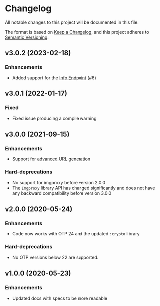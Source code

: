 # Changelog

All notable changes to this project will be documented in this file.

The format is based on [Keep a Changelog](https://keepachangelog.com/en/1.0.0/),
and this project adheres to [Semantic Versioning](https://semver.org/spec/v2.0.0.html).

## v3.0.2 (2023-02-18)

### Enhancements

   * Added support for the [Info Endpoint](https://docs.imgproxy.net/usage/getting_info) (#6)

## v3.0.1 (2022-01-17)

### Fixed

   * Fixed issue producing a compile warning

## v3.0.0 (2021-09-15)

### Enhancements

   * Support for [advanced URL generation](https://docs.imgproxy.net/generating_the_url_advanced?id=generating-the-url-advanced)

### Hard-deprecations

   * No support for imgproxy before version 2.0.0
   * The `Imgproxy` library API has changed significantly and does not have any backward compatibility before version 3.0.0

## v2.0.0 (2020-05-24)

### Enhancements

   * Code now works with OTP 24 and the updated `:crypto` library

### Hard-deprecations

  * No OTP versions below 22 are supported.

## v1.0.0 (2020-05-23)

### Enhancements

  * Updated docs with specs to be more readable
